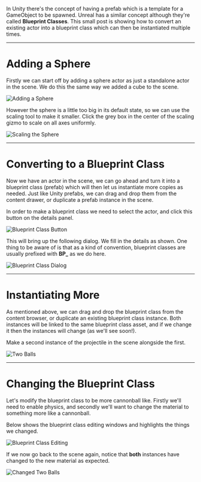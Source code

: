 In Unity there's the concept of having a prefab which is a template for a GameObject to be spawned. Unreal has a similar concept although they're called **Blueprint Classes**. This small post is showing how to convert an existing actor into a blueprint class which can then be instantiated multiple times.

---
# Adding a Sphere #

Firstly we can start off by adding a sphere actor as just a standalone actor in the scene. We do this the same way we added a cube to the scene.

![Adding a Sphere](Adding%20A%20Sphere.png)

However the sphere is a little too big in its default state, so we can use the scaling tool to make it smaller. Click the grey box in the center of the scaling gizmo to scale on all axes uniformly.

![Scaling the Sphere](Scaling%20The%20Sphere.png)

---
# Converting to a Blueprint Class #

Now we have an actor in the scene, we can go ahead and turn it into a blueprint class (prefab) which will then let us instantiate more copies as needed. Just like Unity prefabs, we can drag and drop them from the content drawer, or duplicate a prefab instance in the scene.

In order to make a blueprint class we need to select the actor, and click this button on the details panel.

![Blueprint Class Button](Blueprint%20Class%20Button.png)

This will bring up the following dialog. We fill in the details as shown. One thing to be aware of is that as a kind of convention, blueprint classes are usually prefixed with **BP_** as we do here.

![Blueprint Class Dialog](Blueprint%20Class%20Dialog.png)

---
# Instantiating More #

As mentioned above, we can drag and drop the blueprint class from the content browser, or duplicate an existing blueprint class instance. Both instances will be linked to the same blueprint class asset, and if we change it then the instances will change (as we'll see soon!).

Make a second instance of the projectile in the scene alongside the first.

![Two Balls](Two%20Balls.png)

---
# Changing the Blueprint Class #

Let's modify the blueprint class to be more cannonball like. Firstly we'll need to enable physics, and secondly we'll want to change the material to something more like a cannonball.

Below shows the blueprint class editing windows and highlights the things we changed.

![Blueprint Class Editing](Blueprint%20Class%20Editing.png)

If we now go back to the scene again, notice that **both** instances have changed to the new material as expected.

![Changed Two Balls](Changed%20Two%20Balls.png)